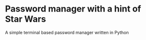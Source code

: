 # Password manager with a hint of Star Wars
A simple terminal based password manager written in Python
